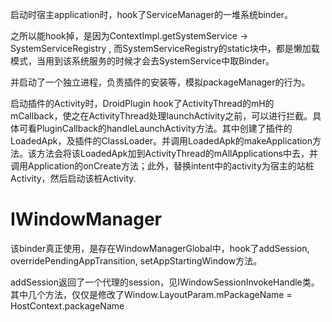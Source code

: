 启动时宿主application时，hook了ServiceManager的一堆系统binder。

之所以能hook掉，是因为ContextImpl.getSystemService -> SystemServiceRegistry , 而SystemServiceRegistry的static块中，都是懒加载模式，当用到该系统服务的时候才会去SystemService中取Binder。

并启动了一个独立进程，负责插件的安装等，模拟packageManager的行为。

启动插件的Activity时，DroidPlugin hook了ActivityThread的mH的mCallback，使之在ActivityThread处理launchActivity之前，可以进行拦截。具体可看PluginCallback的handleLaunchActivity方法。其中创建了插件的LoadedApk，及插件的ClassLoader。并调用LoadedApk的makeApplication方法。该方法会将该LoadedApk加到ActivityThread的mAllApplications中去，并调用Application的onCreate方法；此外，替换intent中的activity为宿主的站桩Activity，然后启动该桩Activity.

# IWindowManager
该binder真正使用，是存在WindowManagerGlobal中，hook了addSession, overridePendingAppTransition, setAppStartingWindow方法。

addSession返回了一个代理的session，见IWindowSessionInvokeHandle类。其中几个方法，仅仅是修改了Window.LayoutParam.mPackageName = HostContext.packageName
